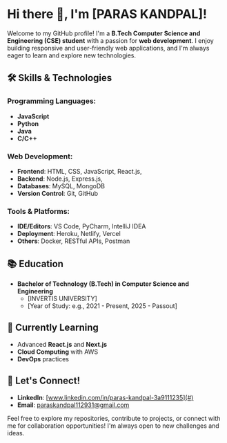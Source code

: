 # Hi there 👋, I'm [PARAS KANDPAL]!

Welcome to my GitHub profile! I'm a **B.Tech Computer Science and Engineering (CSE) student** with a passion for **web development**. I enjoy building responsive and user-friendly web applications, and I'm always eager to learn and explore new technologies.

## 🛠 Skills & Technologies

### Programming Languages:
- **JavaScript**
- **Python**
- **Java**
- **C/C++**

### Web Development:
- **Frontend**: HTML, CSS, JavaScript, React.js, 
- **Backend**: Node.js, Express.js,
- **Databases**: MySQL, MongoDB
- **Version Control**: Git, GitHub

### Tools & Platforms:
- **IDE/Editors**: VS Code, PyCharm, IntelliJ IDEA
- **Deployment**: Heroku, Netlify, Vercel
- **Others**: Docker, RESTful APIs, Postman

## 📚 Education

- **Bachelor of Technology (B.Tech) in Computer Science and Engineering**
  - [INVERTIS UNIVERSITY]
  - [Year of Study: e.g., 2021 - Present, 2025 - Passout]

## 🌱 Currently Learning
- Advanced **React.js** and **Next.js**
- **Cloud Computing** with AWS
- **DevOps** practices


## 💬 Let's Connect!

- **LinkedIn**: [www.linkedin.com/in/paras-kandpal-3a9111235](#)
- **Email**: [paraskandpal112931@gmail.com](mailto:paraskandpal112931@gmail.com)

Feel free to explore my repositories, contribute to projects, or connect with me for collaboration opportunities! I'm always open to new challenges and ideas.



